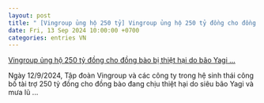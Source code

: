 ```yaml
---
layout: post
title: " [Vingroup ủng hộ 250 tỷ] Vingroup ủng hộ 250 tỷ đồng cho đồng bào bị thiệt hại do bão Yagi ..."
date: Fri, 13 Sep 2024 10:00:00 +0700
categories: entries VN
---
```

[Vingroup ủng hộ 250 tỷ đồng cho đồng bào bị thiệt hại do bão Yagi ...](https://thoibaotaichinhvietnam.vn/vingroup-ung-ho-250-ty-dong-cho-dong-bao-bi-thiet-hai-do-bao-yagi-va-lu-quet-159394.html)

Ngày 12/9/2024, Tập đoàn Vingroup và các công ty trong hệ sinh thái công bố tài trợ 250 tỷ đồng cho đồng bào đang chịu thiệt hại do siêu bão Yagi và mưa lũ ...

